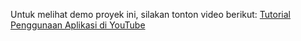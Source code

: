Untuk melihat demo proyek ini, silakan tonton video berikut: [Tutorial Penggunaan Aplikasi di YouTube](https://youtu.be/2lZlBah_Ics)
